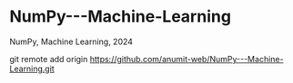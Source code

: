 # NumPy---Machine-Learning
NumPy, Machine Learning, 2024

git remote add origin https://github.com/anumit-web/NumPy---Machine-Learning.git
